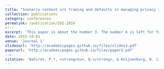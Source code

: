 ```yaml
---
title: "Scenario context v/s framing and defaults in managing privacy in household IoT"
collection: publications
category: conferences
permalink: /publication/IUI-2018
<!--
excerpt: 'This paper is about the number 3. The number 4 is left for future work.'
date: 2015-10-01
venue: 'Journal 1'
slidesurl: 'http://academicpages.github.io/files/slides3.pdf'
paperurl: 'http://academicpages.github.io/files/paper3.pdf'
-->
citation: 'Bahirat, P.*, <strong>Sun, Q.</strong>, & Knijnenburg, B. (2018). Scenario context v/s framing and defaults in managing privacy in household IoT. <I>Proceedings of the 23rd International Conference on Intelligent User Interfaces Companion</I>. 1-2. [[Paper]]https://doi.org/10.1145/3180308.3180372'
---
```



